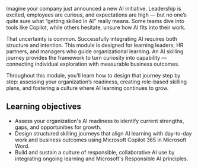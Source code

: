 Imagine your company just announced a new AI initiative. Leadership is excited, employees are curious, and expectations are high — but no one’s quite sure what “getting skilled in AI” really means. Some teams dive into tools like Copilot, while others hesitate, unsure how AI fits into their work.

That uncertainty is common. Successfully integrating AI requires both structure and intention. This module is designed for learning leaders, HR partners, and managers who guide organizational learning. An AI skilling journey provides the framework to turn curiosity into capability — connecting individual exploration with measurable business outcomes.  

Throughout this module, you’ll learn how to design that journey step by step: assessing your organization’s readiness, creating role-based skilling plans, and fostering a culture where AI learning continues to grow.

## Learning objectives

- Assess your organization's AI readiness to identify current strengths, gaps, and opportunities for growth.
- Design structured skilling journeys that align AI learning with day-to-day work and business outcomes using Microsoft Copilot 365 in Microsoft Word.
- Build and sustain a culture of responsible, collaborative AI use by integrating ongoing learning and Microsoft's Responsible AI principles.

